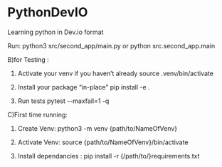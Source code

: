 # PythonDevIO

Learning python in Dev.io format

Run:
python3 src/second_app/main.py
or
python src.second_app.main

B)for Testing :

1. Activate your venv if you haven’t already
source .venv/bin/activate

2. Install your package “in-place”
pip install -e .

3. Run tests
pytest --maxfail=1 -q

C)First time running:

1. Create Venv: python3 -m venv {path/to/NameOfVenv}

2. Activate Venv: source {path/to/NameOfVenv}/bin/activate

3. Install dependancies : pip install -r {/path/to/}requirements.txt